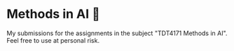 # Methods in AI 🤖
My submissions for the assignments in the subject "TDT4171 Methods in AI". Feel free to use at personal risk.
